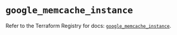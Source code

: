 # `google_memcache_instance`

Refer to the Terraform Registry for docs: [`google_memcache_instance`](https://registry.terraform.io/providers/hashicorp/google-beta/6.29.0/docs/resources/google_memcache_instance).
